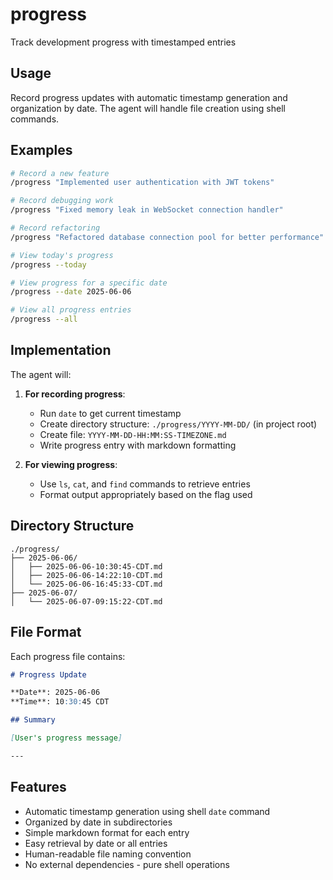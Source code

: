 # progress

Track development progress with timestamped entries

## Usage

Record progress updates with automatic timestamp generation and organization by date. The agent will handle file creation using shell commands.

## Examples

```bash
# Record a new feature
/progress "Implemented user authentication with JWT tokens"

# Record debugging work
/progress "Fixed memory leak in WebSocket connection handler"

# Record refactoring
/progress "Refactored database connection pool for better performance"

# View today's progress
/progress --today

# View progress for a specific date
/progress --date 2025-06-06

# View all progress entries
/progress --all
```

## Implementation

The agent will:

1. **For recording progress**: 
   - Run `date` to get current timestamp
   - Create directory structure: `./progress/YYYY-MM-DD/` (in project root)
   - Create file: `YYYY-MM-DD-HH:MM:SS-TIMEZONE.md`
   - Write progress entry with markdown formatting

2. **For viewing progress**:
   - Use `ls`, `cat`, and `find` commands to retrieve entries
   - Format output appropriately based on the flag used

## Directory Structure

```
./progress/
├── 2025-06-06/
│   ├── 2025-06-06-10:30:45-CDT.md
│   ├── 2025-06-06-14:22:10-CDT.md
│   └── 2025-06-06-16:45:33-CDT.md
├── 2025-06-07/
│   └── 2025-06-07-09:15:22-CDT.md
```

## File Format

Each progress file contains:

```markdown
# Progress Update

**Date**: 2025-06-06
**Time**: 10:30:45 CDT

## Summary

[User's progress message]

---
```

## Features

- Automatic timestamp generation using shell `date` command
- Organized by date in subdirectories
- Simple markdown format for each entry
- Easy retrieval by date or all entries
- Human-readable file naming convention
- No external dependencies - pure shell operations